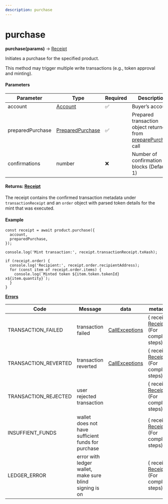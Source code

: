 ```yaml
---
description: purchase
---
```


# purchase

**purchase(params)** → [Receipt](../../../reference/receipt.md)

Initiates a purchase for the specified product.

This method may trigger multiple write transactions (e.g., token approval and minting).

#### Parameters

| Parameter        | Type                                                       | Required | Description                                                                                             |
| ---------------- | ---------------------------------------------------------- | -------- | ------------------------------------------------------------------------------------------------------- |
| account          | [Account](../../../reference/account.md)                   | ✅        | Buyer’s account                                                                                         |
| preparedPurchase | [PreparedPurchase](../../../reference/preparedpurchase.md) | ✅        | Prepared transaction object returned from [preparePurchase](../edition-product/preparepurchase.md) call |
| confirmations    | number                                                     | ❌        | Number of confirmation blocks (Default 1)                                                               |

#### Returns: [Receipt](../../../reference/receipt.md)

The receipt contains the confirmed transaction metadata under `transactionReceipt` and an `order` object with parsed token details for the mint that was executed.

#### Example

```tsx
const receipt = await product.purchase({
  account,
  preparedPurchase,
});

console.log('Mint transaction:', receipt.transactionReceipt.txHash);

if (receipt.order) {
  console.log('Recipient:', receipt.order.recipientAddress);
  for (const item of receipt.order.items) {
    console.log(`Minted token ${item.token.tokenId} x${item.quantity}`);
  }
}
```

[**Errors**](https://www.notion.so/Manifold-Client-SDK-Complete-Developer-Guide-2676b055ee58800abc38ccd30cdfca70?pvs=21)

<table><thead><tr><th width="234.6640625">Code</th><th width="175.30859375">Message</th><th width="142.54296875">data</th><th>metadata</th></tr></thead><tbody><tr><td>TRANSACTION_FAILED</td><td>transaction failed</td><td><a href="https://docs.ethers.org/v5/api/utils/logger/#errors--call-exception">CallExceptions</a></td><td>{ receipts : <a href="../../../reference/receipt.md">Receipt</a>[]} (For completed steps)</td></tr><tr><td>TRANSACTION_REVERTED</td><td>transaction reverted</td><td><a href="https://docs.ethers.org/v5/api/utils/logger/#errors--call-exception">CallExceptions</a></td><td>{ receipts : <a href="../../../reference/receipt.md">Receipt</a>[]} (For completed steps)</td></tr><tr><td>TRANSACTION_REJECTED</td><td>user rejected transaction</td><td></td><td>{ receipts : <a href="../../../reference/receipt.md">Receipt</a>[]} (For completed steps)</td></tr><tr><td>INSUFFIENT_FUNDS</td><td>wallet does not have sufficient funds for purchase</td><td></td><td>{ receipts : <a href="../../../reference/receipt.md">Receipt</a>[]} (For completed steps)</td></tr><tr><td>LEDGER_ERROR</td><td>error with ledger wallet, make sure blind signing is on</td><td></td><td>{ receipts : <a href="../../../reference/receipt.md">Receipt</a>[]} (For completed steps)</td></tr></tbody></table>
